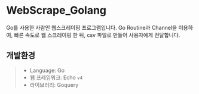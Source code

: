 # WebScrape_Golang

Go를 사용한 사람인 웹스크레이핑 프로그램입니다.
Go Routine과 Channel을 이용하여, 빠른 속도로 웹 스크레이핑 한 뒤, csv 파일로 만들어 사용자에게 전달합니다.

## 개발환경
> - Language: Go
> - 웹 프레임워크: Echo `v4`
> - 라이브러리: Goquery
